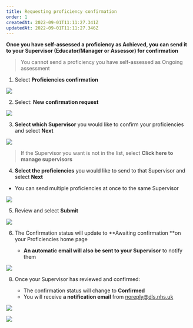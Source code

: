 ```yaml
---
title: Requesting proficiency confirmation
order: 1
createdAt: 2022-09-01T11:11:27.341Z
updatedAt: 2022-09-01T11:11:27.346Z
---
```



**Once you have self-assessed a proficiency as Achieved, you can send it to your Supervisor (Educator/Manager or Assessor) for confirmation** 

> You cannot send a proficiency you have self-assessed as Ongoing assessment

1. Select **Proficiencies confirmation**

![](/img/l_learning-contract_6_n.png)

2. Select: **New confirmation request**

![](/img/l_self-assess-proficiencies_4.png)

3. **Select which Supervisor** you would like to confirm your proficiencies and select **Next**

![](/img/l_learning-contract_7_n.png)

> If the Supervisor you want is not in the list, select **Click here to manage supervisors**

4. **Select the proficiencies** you would like to send to that Supervisor and select **Next**  

* You can send multiple proficiencies at once to the same Supervisor

![](/img/l_self-assess-proficiencies_6.png)

5. Review and select **Submit**

![](/img/l_self-assess-proficiencies_7.png)

6. The Confirmation status will update to **Awaiting confirmation **on your Proficiencies home page

   * **An automatic email will also be sent to your Supervisor** to notify them

![](/img/l_self-assess-proficiencies_8.png)

8. Once your Supervisor has reviewed and confirmed:

   * The confirmation status will change to **Confirmed** 
   * You will receive **a notification email** from noreply@dls.nhs.uk

![](/img/l_self-assess-proficiencies_10.png)

![](/img/l_self-assess-proficiencies_9.png)